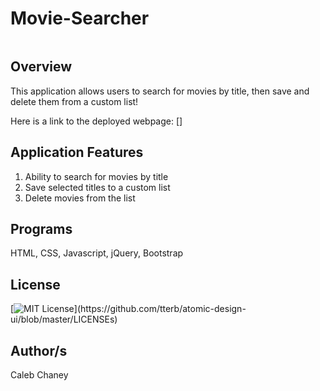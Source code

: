 # Movie-Searcher
![]()
## Overview
This application allows users to search for movies by title, then save and delete them from a custom list!

Here is a link to the deployed webpage: []

## Application Features
1) Ability to search for movies by title
2) Save selected titles to a custom list
3) Delete movies from the list


## Programs
HTML, CSS, Javascript, jQuery, Bootstrap

## License 
[![MIT License](https://img.shields.io/apm/l/atomic-design-ui.svg?)](https://github.com/tterb/atomic-design-ui/blob/master/LICENSEs)

## Author/s
Caleb Chaney
